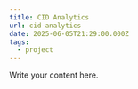 ```yaml
---
title: CID Analytics
url: cid-analytics
date: 2025-06-05T21:29:00.000Z
tags:
  - project
---
```

Write your content here.
